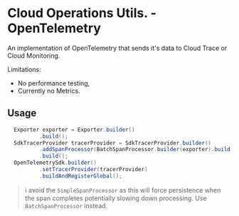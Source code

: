 # Cloud Operations Utils. - OpenTelemetry #

An implementation of OpenTelemetry that sends it's data to Cloud Trace or Cloud Monitoring.

Limitations:
* No performance testing,
* Currently no Metrics.

## Usage ##

```java
  Exporter exporter = Exporter.builder()
          .build();
  SdkTracerProvider tracerProvider = SdkTracerProvider.builder()
          .addSpanProcessor(BatchSpanProcessor.builder(exporter).build())
          .build();
  OpenTelemetrySdk.builder()
          .setTracerProvider(tracerProvider)
          .buildAndRegisterGlobal();
```

> :information_source: avoid the `SimpleSpanProcessor` as this will force persistence when the span completes potentially slowing down processing. Use `BatchSpanProcessor` instead.
